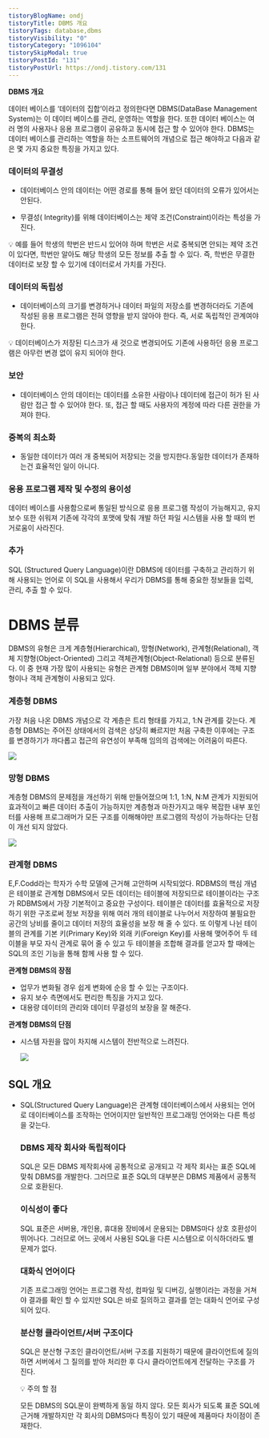 ```yaml
---
tistoryBlogName: ondj
tistoryTitle: DBMS 개요
tistoryTags: database,dbms
tistoryVisibility: "0"
tistoryCategory: "1096104"
tistorySkipModal: true
tistoryPostId: "131"
tistoryPostUrl: https://ondj.tistory.com/131
---
```



**DBMS 개요**

    
    
데이터 베이스를 ‘데이터의 집합’이라고 정의한다면 DBMS(DataBase Management System)는 이 데이터 베이스를 관리, 운영하는 역할을 한다. 또한 데이터 베이스는 여러 명의 사용자나 응용 프로그램이 공유하고 동시에 접근 할 수 있어야 한다.   DBMS는 데이터 베이스를 관리하는 역할을 하는 소프트웨어의 개념으로 접근 해야하고 다음과 같은 몇 가지 중요한 특징을 가지고 있다.   

### 데이터의 무결성
    
- 데이터베이스 안의 데이터는 어떤 경로를 통해 들어 왔던 데이터의 오류가 있어서는 안된다.
    
- 무결성( Integrity)를 위해 데이터베이스는 제약 조건(Constraint)이라는 특성을 가진다.
    
<aside> 💡
예를 들어 학생의 학번은 반드시 있어야 하며 학번은 서로 중복되면 안되는 제약 조건이 있다면, 학번만 알아도 해당 학생의 모든 정보를 추출 할 수 있다. 
즉, 학번은 무결한 데이터로 보장 할 수 있기에 데이터로서 가치를 가진다. 
</aside>
    
### 데이터의 독립성
  
- 데이터베이스의 크기를 변경하거나 데이터 파일의 저장소를 변경하더라도 기존에 작성된 응용 프로그램은 전혀 영향을 받지 않아야 한다. 즉, 서로 독립적인 관계여야 한다.  

<aside>
💡 데이터베이스가 저장된 디스크가 새 것으로 변경되어도 기존에 사용하던 응용 프로그램은 아무런 변경 없이 유지 되어야 한다. 
</aside>   

### 보안

- 데이터베이스 안의 데이터는 데이터를 소유한 사람이나 데이터에 접근이 허가 된 사람만 접근 할 수 있어야 한다. 또, 접근 할 때도 사용자의 계정에 따라 다른 권한을 가져야 한다.

### 중복의 최소화

- 동일한 데이터가 여러 개 중복되어 저장되는 것을 방지한다.동일한 데이터가 존재하는건 효율적인 일이 아니다.

### 응용 프로그램 제작 및 수정의 용이성
    
데이터 베이스를 사용함으로써 통일된 방식으로 응용 프로그램 작성이 가능해지고, 유지 보수 또한 쉬워져 기존에 각각의 포맷에 맞춰 개발 하던 파일 시스템을 사용 할 때의 번거로움이 사라진다.

### 추가

SQL (Structured Query Language)이란 DBMS에 데이터를 구축하고 관리하기 위해 사용되는 언어로 이 SQL을 사용해서 우리가 DBMS를 통해 중요한 정보들을 입력, 관리, 추출 할 수 있다.


# **DBMS 분류**
    
DBMS의 유형은 크게 계층형(Hierarchical), 망형(Network), 관계형(Relational), 객체 지향형(Object-Oriented) 그리고 객체관계형(Object-Relational) 등으로 분류된다.
이 중 현재 가장 많이 사용되는 유형은 관계형 DBMS이며 일부 분야에서 객체 지향형이나 객체 관계형이 사용되고 있다.

### 계층형 DBMS

가장 처음 나온 DBMS 개념으로 각 계층은 트리 형태를 가지고, 1:N 관계를 갖는다.
계층형 DBMS는 주어진 상태에서의 검색은 상당히 빠르지만 처음 구축한 이후에는 구조를 변경하기가 까다롭고 접근의 유연성이 부족해 임의의 검색에는 어려움이 따른다.

![](https://i.imgur.com/jqZ3ceN.jpg)
    

    
### 망형 DBMS

계층형 DBMS의 문제점을 개선하기 위해 만들어졌으며 1:1, 1:N, N:M 관계가 지원되어 효과적이고 빠른 데이터 추출이 가능하지만 계층형과 마찬가지고 매우 복잡한 내부 포인터를 사용해 프로그래머가 모든 구조를 이해해야만 프로그램의 작성이 가능하다는 단점이 개선 되지 않았다.
    
![](https://i.imgur.com/4N5i6Hy.jpg)
    
### 관계형 DBMS

E,F.Codd라는 학자가 수학 모델에 근거해 고안하며 시작되었다. RDBMS의 핵심 개념은 테이블로 관계형 DBMS에서 모든 데이터는 테이블에 저장되므로 테이블이라는 구조가 RDBMS에서 가장 기본적이고 중요한 구성이다. 테이블은 데이터를 효율적으로 저장하기 위한 구조로써 정보 저장을 위해 여러 개의 테이블로 나누어서 저장하여 불필요한 공간의 낭비를 줄이고 데이터 저장의 효율성을 보장 해 줄 수 있다. 또 이렇게 나뉜 테이블의 관계를 기본 키(Primary Key)와 외래 키(Foreign Key)를 사용해 맺어주어 두 테이블을 부모 자식 관계로 묶어 줄 수 있고 두 테이블을 조합해 결과를 얻고자 할 때에는SQL의 조인 기능을 통해 함께 사용 할 수 있다.

**관계형 DBMS의 장점**
- 업무가 변화될 경우 쉽게 변화에 순응 할 수 있는 구조이다.
- 유지 보수 측면에서도 편리한 특징을 가지고 있다.
- 대용량 데이터의 관리와 데이터 무결성의 보장을 잘 해준다.

**관계형 DBMS의 단점**

- 시스템 자원을 많이 차지해 시스템이 전반적으로 느려진다.

	![](https://i.imgur.com/nL5n8js.jpg)

## **SQL 개요**


- SQL(Structured Query Language)은 관계형 데이터베이스에서 사용되는 언어로 데이터베이스를 조작하는 언어이지만 일반적인 프로그래밍 언어와는 다른 특성을 갖는다.
  
  ### DBMS 제작 회사와 독립적이다
  
  SQL은 모든 DBMS 제작회사에 공통적으로 공개되고 각 제작 회사는 표준 SQL에 맞춰 DBMS를 개발한다. 그러므로 표준 SQL의 대부분은 DBMS 제품에서 공통적으로 호환된다.
  
  ### 이식성이 좋다
  
  SQL 표준은 서버용, 개인용, 휴대용 장비에서 운용되는 DBMS마다 상호 호환성이 뛰어나다. 그러므로 어느 곳에서 사용된 SQL을 다른 시스템으로 이식하더라도 별 문제가 없다.
  
  ### 대화식 언어이다
  
  기존 프로그래밍 언어는 프로그램 작성, 컴파일 및 디버깅, 실행이라는 과정을 거쳐야 결과를 확인 할 수 있지만 SQL은 바로 질의하고 결과를 얻는 대화식 언어로 구성되어 있다.
  
  ### 분산형 클라이언트/서버 구조이다
  
  SQL은 분산형 구조인 클라이언트/서버 구조를 지원하기 때문에 클라이언트에 질의 하면 서버에서 그 질의를 받아 처리한 후 다시 클라이언트에게 전달하는 구조를 가진다.
  
  <aside> 💡 주의 할 점 
  
  모든 DBMS의 SQL문이 완벽하게 동일 하지 않다. 모든 회사가 되도록 표준 SQL에 근거해 개발하지만 각 회사의 DBMS마다 특징이 있기 때문에 제품마다 차이점이 존재한다.
  
  </aside>
  

